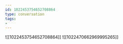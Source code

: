 ```yaml
---
id: 1022453754652708864
type: conversation
tags:
- 
---
```

![[1022453754652708864]]
![[1022470662969995265]]

